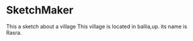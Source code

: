 # SketchMaker
This a sketch about a village
This village is located in ballia,up.
its name is Rasra.
